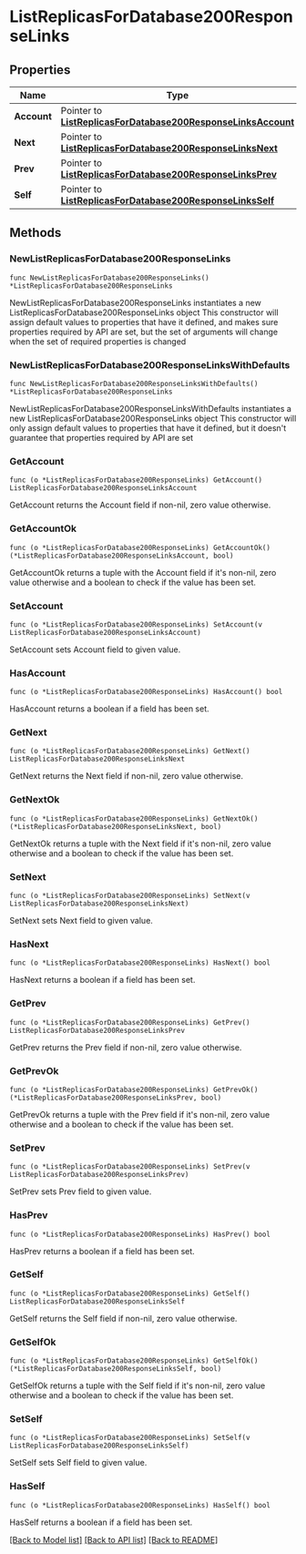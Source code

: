 # ListReplicasForDatabase200ResponseLinks

## Properties

Name | Type | Description | Notes
------------ | ------------- | ------------- | -------------
**Account** | Pointer to [**ListReplicasForDatabase200ResponseLinksAccount**](ListReplicasForDatabase200ResponseLinksAccount.md) |  | [optional] 
**Next** | Pointer to [**ListReplicasForDatabase200ResponseLinksNext**](ListReplicasForDatabase200ResponseLinksNext.md) |  | [optional] 
**Prev** | Pointer to [**ListReplicasForDatabase200ResponseLinksPrev**](ListReplicasForDatabase200ResponseLinksPrev.md) |  | [optional] 
**Self** | Pointer to [**ListReplicasForDatabase200ResponseLinksSelf**](ListReplicasForDatabase200ResponseLinksSelf.md) |  | [optional] 

## Methods

### NewListReplicasForDatabase200ResponseLinks

`func NewListReplicasForDatabase200ResponseLinks() *ListReplicasForDatabase200ResponseLinks`

NewListReplicasForDatabase200ResponseLinks instantiates a new ListReplicasForDatabase200ResponseLinks object
This constructor will assign default values to properties that have it defined,
and makes sure properties required by API are set, but the set of arguments
will change when the set of required properties is changed

### NewListReplicasForDatabase200ResponseLinksWithDefaults

`func NewListReplicasForDatabase200ResponseLinksWithDefaults() *ListReplicasForDatabase200ResponseLinks`

NewListReplicasForDatabase200ResponseLinksWithDefaults instantiates a new ListReplicasForDatabase200ResponseLinks object
This constructor will only assign default values to properties that have it defined,
but it doesn't guarantee that properties required by API are set

### GetAccount

`func (o *ListReplicasForDatabase200ResponseLinks) GetAccount() ListReplicasForDatabase200ResponseLinksAccount`

GetAccount returns the Account field if non-nil, zero value otherwise.

### GetAccountOk

`func (o *ListReplicasForDatabase200ResponseLinks) GetAccountOk() (*ListReplicasForDatabase200ResponseLinksAccount, bool)`

GetAccountOk returns a tuple with the Account field if it's non-nil, zero value otherwise
and a boolean to check if the value has been set.

### SetAccount

`func (o *ListReplicasForDatabase200ResponseLinks) SetAccount(v ListReplicasForDatabase200ResponseLinksAccount)`

SetAccount sets Account field to given value.

### HasAccount

`func (o *ListReplicasForDatabase200ResponseLinks) HasAccount() bool`

HasAccount returns a boolean if a field has been set.

### GetNext

`func (o *ListReplicasForDatabase200ResponseLinks) GetNext() ListReplicasForDatabase200ResponseLinksNext`

GetNext returns the Next field if non-nil, zero value otherwise.

### GetNextOk

`func (o *ListReplicasForDatabase200ResponseLinks) GetNextOk() (*ListReplicasForDatabase200ResponseLinksNext, bool)`

GetNextOk returns a tuple with the Next field if it's non-nil, zero value otherwise
and a boolean to check if the value has been set.

### SetNext

`func (o *ListReplicasForDatabase200ResponseLinks) SetNext(v ListReplicasForDatabase200ResponseLinksNext)`

SetNext sets Next field to given value.

### HasNext

`func (o *ListReplicasForDatabase200ResponseLinks) HasNext() bool`

HasNext returns a boolean if a field has been set.

### GetPrev

`func (o *ListReplicasForDatabase200ResponseLinks) GetPrev() ListReplicasForDatabase200ResponseLinksPrev`

GetPrev returns the Prev field if non-nil, zero value otherwise.

### GetPrevOk

`func (o *ListReplicasForDatabase200ResponseLinks) GetPrevOk() (*ListReplicasForDatabase200ResponseLinksPrev, bool)`

GetPrevOk returns a tuple with the Prev field if it's non-nil, zero value otherwise
and a boolean to check if the value has been set.

### SetPrev

`func (o *ListReplicasForDatabase200ResponseLinks) SetPrev(v ListReplicasForDatabase200ResponseLinksPrev)`

SetPrev sets Prev field to given value.

### HasPrev

`func (o *ListReplicasForDatabase200ResponseLinks) HasPrev() bool`

HasPrev returns a boolean if a field has been set.

### GetSelf

`func (o *ListReplicasForDatabase200ResponseLinks) GetSelf() ListReplicasForDatabase200ResponseLinksSelf`

GetSelf returns the Self field if non-nil, zero value otherwise.

### GetSelfOk

`func (o *ListReplicasForDatabase200ResponseLinks) GetSelfOk() (*ListReplicasForDatabase200ResponseLinksSelf, bool)`

GetSelfOk returns a tuple with the Self field if it's non-nil, zero value otherwise
and a boolean to check if the value has been set.

### SetSelf

`func (o *ListReplicasForDatabase200ResponseLinks) SetSelf(v ListReplicasForDatabase200ResponseLinksSelf)`

SetSelf sets Self field to given value.

### HasSelf

`func (o *ListReplicasForDatabase200ResponseLinks) HasSelf() bool`

HasSelf returns a boolean if a field has been set.


[[Back to Model list]](../README.md#documentation-for-models) [[Back to API list]](../README.md#documentation-for-api-endpoints) [[Back to README]](../README.md)


